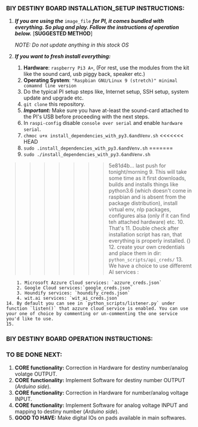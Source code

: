 ### BIY DESTINY BOARD INSTALLATION_SETUP INSTRUCTIONS:
1. **_If you are using the_** `image_file` **_for PI, it comes bundled with everything. So plug and play. Follow the instructions of operation below._** [**SUGGESTED METHOD**]

    *NOTE: Do not update anything in this stock OS*

 2. **_If you want to fresh install everything:_**
    
    1. **Hardware**: `raspberry Pi3 A+`, (For rest, use the modules from the kit like the sound card, usb piggy back, speaker etc.)
    2. **Operating System**: `"Raspbian GNU/Linux 9 (stretch)" minimal comamnd line version`
    3. Do the typical PI setup steps like, Internet setup, SSH setup, system update and upgrade etc. 
    4. `git clone` this repository.
    5. **_Important:_** Make sure you have at-least the sound-card attached to the PI's USB before proceeding with the next steps.
    6. In `raspi-config` disable `console over serial` and enable `hardware serial`.
    7. `chmoc u+x install_dependencies_with_py3.6andVenv.sh`
<<<<<<< HEAD
    8. `sudo .install_dependencies_with_py3.6andVenv.sh`
=======
    8. `sudo ./install_dependencies_with_py3.6andVenv.sh`
>>>>>>> 5e81d4b... last push for tonight/morning
    9. This will take some time as it first downloads, builds and installs things like python3.6 (which doesn't come in raspbian and is absent from the package distribution), install virtual env, nlp packages, configures alsa (only if it can find teh attached hardware) etc.
    10. That's 
    11. Double check after installation script has ran, that everything is properly installed. ()
    12. create your own credentials and place them in dir: `python_scripts/api_creds/`
    13. We have a choice to use differemt AI services :

        1. Microsoft Azzure Cloud services: `azzure_creds.json`
        2. Google Cloud services:`google_creds.json`
        3. Houndify services: `houndify_creds.json`
        4. wit.ai services: `wit_ai_creds.json`
    14. By default you can see in `python_scripts/listener.py` under function `listen()` that azzure cloud service is enabled. You can use your one of choice by commenting or un-commenting the one service you'd like to use.
    15. 

### BIY DESTINY BOARD OPERATION INSTRUCTIONS:

### TO BE DONE NEXT:
1. **CORE functionality:** Correction in Hardware for destiny number/analog volatge OUTPUT.
2. **CORE functionality:** Implement Software for destiny number OUTPUT (*Arduino side*).
3. **CORE functionality:** Correction in Hardware for number/analog voltage INPUT.
4. **CORE functionality:** Implement Software for analog voltage INPUT and mapping to destiny number (*Arduino side*).
5. **GOOD TO HAVE:** Make digital IOs on pads available in main softwares.

